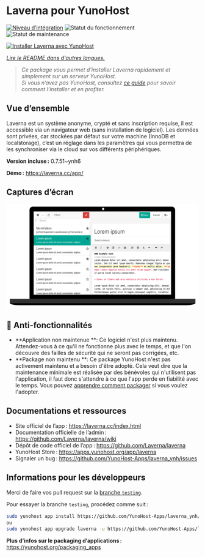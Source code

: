 <!--
Nota bene : ce README est automatiquement généré par <https://github.com/YunoHost/apps/tree/master/tools/readme_generator>
Il NE doit PAS être modifié à la main.
-->

# Laverna pour YunoHost

[![Niveau d’intégration](https://dash.yunohost.org/integration/laverna.svg)](https://dash.yunohost.org/appci/app/laverna) ![Statut du fonctionnement](https://ci-apps.yunohost.org/ci/badges/laverna.status.svg) ![Statut de maintenance](https://ci-apps.yunohost.org/ci/badges/laverna.maintain.svg)

[![Installer Laverna avec YunoHost](https://install-app.yunohost.org/install-with-yunohost.svg)](https://install-app.yunohost.org/?app=laverna)

*[Lire le README dans d'autres langues.](./ALL_README.md)*

> *Ce package vous permet d’installer Laverna rapidement et simplement sur un serveur YunoHost.*  
> *Si vous n’avez pas YunoHost, consultez [ce guide](https://yunohost.org/install) pour savoir comment l’installer et en profiter.*

## Vue d’ensemble

Laverna est un système anonyme, crypté et sans inscription requise, il est accessible via un navigateur web (sans installation de logiciel).
Les données sont privées, car stockées par défaut sur votre machine (InnoDB et localstorage), c’est un réglage dans les paramètres qui vous permettra de les synchroniser via le cloud sur vos différents périphériques.


**Version incluse :** 0.7.51~ynh6

**Démo :** <https://laverna.cc/app/>

## Captures d’écran

![Capture d’écran de Laverna](./doc/screenshots/laverna.png)

## :red_circle: Anti-fonctionnalités

- **Application non maintenue **: Ce logiciel n'est plus maintenu. Attendez-vous à ce qu'il ne fonctionne plus avec le temps, et que l'on découvre des failles de sécurité qui ne seront pas corrigées, etc.
- **Package non maintenu **: Ce package YunoHost n'est pas activement maintenu et a besoin d'être adopté. Cela veut dire que la maintenance minimale est réalisée par des bénévoles qui n'utilisent pas l'application, il faut donc s'attendre à ce que l'app perde en fiabilité avec le temps. Vous pouvez [apprendre comment packager](https://yunohost.org/packaging_apps_intro) si vous voulez l'adopter.

## Documentations et ressources

- Site officiel de l’app : <https://laverna.cc/index.html>
- Documentation officielle de l’admin : <https://github.com/Laverna/laverna/wiki>
- Dépôt de code officiel de l’app : <https://github.com/Laverna/laverna>
- YunoHost Store : <https://apps.yunohost.org/app/laverna>
- Signaler un bug : <https://github.com/YunoHost-Apps/laverna_ynh/issues>

## Informations pour les développeurs

Merci de faire vos pull request sur la [branche `testing`](https://github.com/YunoHost-Apps/laverna_ynh/tree/testing).

Pour essayer la branche `testing`, procédez comme suit :

```bash
sudo yunohost app install https://github.com/YunoHost-Apps/laverna_ynh/tree/testing --debug
ou
sudo yunohost app upgrade laverna -u https://github.com/YunoHost-Apps/laverna_ynh/tree/testing --debug
```

**Plus d’infos sur le packaging d’applications :** <https://yunohost.org/packaging_apps>

